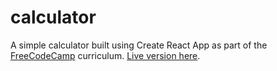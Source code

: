 # calculator
A simple calculator built using Create React App as part of the [FreeCodeCamp](https://beta.freecodecamp.org/en/challenges/front-end-frameworks-projects/build-a-javascript-calculator) curriculum. [Live version here](https://codepen.io/LauraBrandt/pen/dZxOzE).
